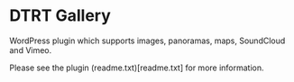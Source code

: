 # DTRT Gallery

WordPress plugin which supports images, panoramas, maps, SoundCloud and Vimeo.

Please see the plugin (readme.txt)[readme.txt] for more information.

